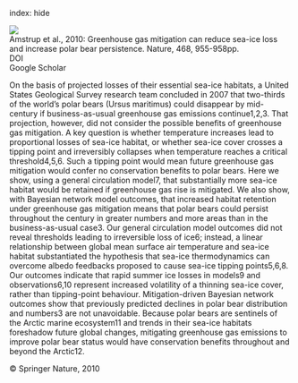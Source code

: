 index: hide

<div class="Citation">
    <div class="Citation-thumb CitationThumb-linked"  data-href="https://doi.org/10.1038/nature09653">
      <img src="https://static.claimspace.cloud/climate-study-static/refs/thumbs/12/Amstrup_et_al_2010-thumb.png" />
    </div>

  <div class="Citation-body">
    <div class="Citation-text">Amstrup et al., 2010: Greenhouse gas mitigation can reduce sea-ice loss and increase polar bear persistence. <span class="Article-journal">Nature, </span><span class="Article-volume">468, </span>955-958pp.</div>
    <div class="Citation-links">
      <div class="CitationLink" data-href="https://doi.org/10.1038/nature09653">
        <div class="CitationLink-icon CitationLink-Doi"></div>
        <div class="CitationLink-text">DOI</div>
      </div>
      <div class="CitationLink" data-href="https://scholar.google.com/scholar?q=10.1038/nature09653">
        <div class="CitationLink-icon CitationLink-Scholar"></div>
        <div class="CitationLink-text">Google Scholar</div>
      </div>
    </div>
  </div>
</div>

On the basis of projected losses of their essential sea-ice habitats, a United States Geological Survey research team concluded in 2007 that two-thirds of the world’s polar bears (Ursus maritimus) could disappear by mid-century if business-as-usual greenhouse gas emissions continue1,2,3. That projection, however, did not consider the possible benefits of greenhouse gas mitigation. A key question is whether temperature increases lead to proportional losses of sea-ice habitat, or whether sea-ice cover crosses a tipping point and irreversibly collapses when temperature reaches a critical threshold4,5,6. Such a tipping point would mean future greenhouse gas mitigation would confer no conservation benefits to polar bears. Here we show, using a general circulation model7, that substantially more sea-ice habitat would be retained if greenhouse gas rise is mitigated. We also show, with Bayesian network model outcomes, that increased habitat retention under greenhouse gas mitigation means that polar bears could persist throughout the century in greater numbers and more areas than in the business-as-usual case3. Our general circulation model outcomes did not reveal thresholds leading to irreversible loss of ice6; instead, a linear relationship between global mean surface air temperature and sea-ice habitat substantiated the hypothesis that sea-ice thermodynamics can overcome albedo feedbacks proposed to cause sea-ice tipping points5,6,8. Our outcomes indicate that rapid summer ice losses in models9 and observations6,10 represent increased volatility of a thinning sea-ice cover, rather than tipping-point behaviour. Mitigation-driven Bayesian network outcomes show that previously predicted declines in polar bear distribution and numbers3 are not unavoidable. Because polar bears are sentinels of the Arctic marine ecosystem11 and trends in their sea-ice habitats foreshadow future global changes, mitigating greenhouse gas emissions to improve polar bear status would have conservation benefits throughout and beyond the Arctic12.

<div class="Citation-copy">
&copy; Springer Nature, 2010
</div>